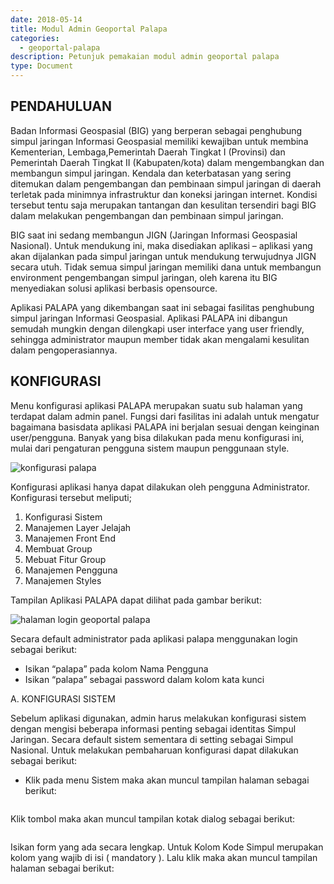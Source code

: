 ```yaml
---
date: 2018-05-14
title: Modul Admin Geoportal Palapa
categories:
  - geoportal-palapa
description: Petunjuk pemakaian modul admin geoportal palapa
type: Document
---
```


## PENDAHULUAN

Badan Informasi Geospasial (BIG) yang berperan sebagai penghubung simpul jaringan Informasi Geospasial memiliki kewajiban untuk membina Kementerian, Lembaga,Pemerintah Daerah Tingkat I (Provinsi) dan Pemerintah Daerah Tingkat II (Kabupaten/kota) dalam mengembangkan dan membangun simpul jaringan. Kendala dan keterbatasan yang sering ditemukan dalam pengembangan dan pembinaan simpul jaringan di daerah terletak pada minimnya infrastruktur dan koneksi jaringan internet.
Kondisi tersebut tentu saja merupakan tantangan dan kesulitan tersendiri bagi BIG dalam melakukan pengembangan dan pembinaan simpul jaringan.

BIG saat ini sedang membangun JIGN (Jaringan Informasi Geospasial Nasional). Untuk mendukung ini, maka disediakan aplikasi – aplikasi yang akan dijalankan pada simpul jaringan untuk mendukung terwujudnya JIGN secara utuh. Tidak semua simpul jaringan memiliki dana untuk membangun environment pengembangan simpul jaringan, oleh karena itu BIG menyediakan solusi aplikasi berbasis opensource.

Aplikasi PALAPA yang dikembangan saat ini sebagai fasilitas penghubung simpul jaringan Informasi Geospasial. Aplikasi PALAPA ini dibangun semudah mungkin dengan dilengkapi user interface yang user friendly, sehingga administrator maupun member tidak akan mengalami kesulitan dalam pengoperasiannya.

## KONFIGURASI

Menu konfigurasi aplikasi PALAPA merupakan suatu sub halaman yang terdapat dalam admin panel. Fungsi dari fasilitas ini adalah untuk mengatur bagaimana basisdata aplikasi PALAPA ini berjalan sesuai dengan keinginan user/pengguna. Banyak yang bisa dilakukan pada menu konfigurasi ini, mulai dari pengaturan pengguna sistem maupun penggunaan style.

![konfigurasi palapa]()

Konfigurasi aplikasi hanya dapat dilakukan oleh pengguna Administrator. Konfigurasi tersebut meliputi;

1. Konfigurasi Sistem
2. Manajemen Layer Jelajah
3. Manajemen Front End
4. Membuat Group
5. Mebuat Fitur Group
6. Manajemen Pengguna
7. Manajemen Styles


Tampilan Aplikasi PALAPA dapat dilihat pada gambar berikut:

![halaman login geoportal palapa]()


Secara default administrator pada aplikasi palapa menggunakan login sebagai berikut:

- Isikan “palapa” pada kolom Nama Pengguna
- Isikan “palapa” sebagai password dalam kolom kata kunci

A. KONFIGURASI SISTEM

Sebelum aplikasi digunakan, admin harus melakukan konfigurasi sistem dengan mengisi beberapa informasi penting sebagai identitas Simpul Jaringan. Secara default sistem sementara di setting sebagai Simpul Nasional. Untuk melakukan pembaharuan konfigurasi dapat dilakukan sebagai berikut:

- Klik pada menu Sistem maka akan muncul tampilan halaman sebagai berikut:

![]()

Klik tombol maka akan muncul tampilan kotak dialog sebagai berikut:

![]()

Isikan form yang ada secara lengkap. Untuk Kolom Kode Simpul merupakan kolom yang wajib di isi ( mandatory ). Lalu klik maka akan muncul tampilan halaman sebagai berikut: